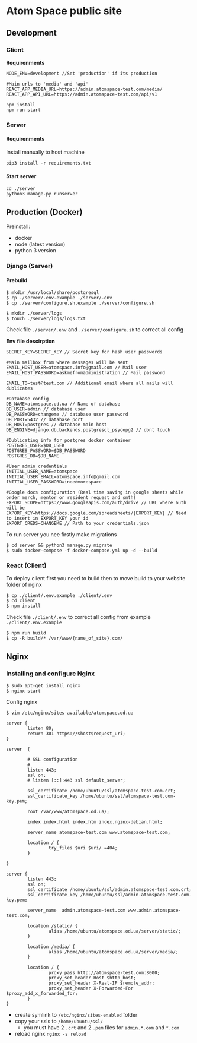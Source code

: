 # Atom Space public site

## **Development**

### Client

**Requirenments**
```
NODE_ENV=development //Set 'production' if its production

#Main urls to 'media' and 'api'
REACT_APP_MEDIA_URL=https://admin.atomspace-test.com/media/
REACT_APP_API_URL=https://admin.atomspace-test.com/api/v1
```

``` 
npm install 
npm run start
```


### Server

#### Requirenments

Install manually to host machine
```
pip3 install -r requirements.txt
```

#### Start server

```
cd ./server
python3 manage.py runserver
```


## **Production** (Docker)

Preinstall:
- docker
- node (latest version)
- python 3 version

### Django (Server)
#### Prebuild
```
$ mkdir /usr/local/share/postgresql
$ cp ./server/.env.example ./server/.env
$ cp ./server/configure.sh.example ./server/configure.sh

$ mkdir ./server/logs
$ touch ./server/logs/logs.txt
```
Check file ```./server/.env``` and ```./server/configure.sh```
 to correct all config

**Env file descirption**
```
SECRET_KEY=SECRET_KEY // Secret key for hash user passwords

#Main mailbox from where messages will be sent
EMAIL_HOST_USER=atomspace.info@gmail.com // Mail user
EMAIL_HOST_PASSWORD=askmefromadministration // Mail password

EMAIL_TO=test@test.com // Additional email where all mails will dublicates

#Database config
DB_NAME=atomspace.od.ua // Name of database
DB_USER=admin // database user
DB_PASSWORD=changeme // database user password
DB_PORT=5432 // database port
DB_HOST=postgres // database main host
DB_ENGINE=django.db.backends.postgresql_psycopg2 // dont touch

#Dublicating info for postgres docker container
POSTGRES_USER=$DB_USER
POSTGRES_PASSWORD=$DB_PASSWORD
POSTGRES_DB=$DB_NAME

#User admin credentials
INITIAL_USER_NAME=atomspace 
INITIAL_USER_EMAIL=atomspace.info@gmail.com
INITIAL_USER_PASSWORD=ineedmorespace

#Google docs configuration (Real time saving in google sheets while order merch, mentor or resident request and smth)
EXPORT_SCOPE=https://www.googleapis.com/auth/drive // URL where auth will be 
EXPORT_KEY=https://docs.google.com/spreadsheets/{EXPORT_KEY} // Need to insert in EXPORT_KEY your id
EXPORT_CREDS=CHANGEME // Path to your credentials.json

```
To run server you nee firstly make migrations
```
$ cd server && python3 manage.py migrate
$ sudo docker-compose -f docker-compose.yml up -d --build
```

### React (Client)


To deploy client first you need to build then to move build to your website folder of nginx  

```
$ cp ./client/.env.example ./client/.env
$ cd client
$ npm install
```
Check file ```./client/.env``` to correct all config from example ```./client/.env.example```
```
$ npm run build
$ cp -R build/* /var/www/{name_of_site}.com/
```

## Nginx
### Installing and configure Nginx
```
$ sudo apt-get install nginx
$ nginx start
```
Config nginx
```
$ vim /etc/nginx/sites-available/atomspace.od.ua
```
```
server {
        listen 80;
        return 301 https://$host$request_uri;
}

server  {
        
        # SSL configuration
        #
        listen 443;
        ssl on;
        # listen [::]:443 ssl default_server;

        ssl_certificate /home/ubuntu/ssl/atomspace-test.com.crt;
        ssl_certificate_key /home/ubuntu/ssl/atomspace-test.com-key.pem;

        root /var/www/atomspace.od.ua/;

        index index.html index.htm index.nginx-debian.html;

        server_name atomspace-test.com www.atomspace-test.com;

        location / {
                try_files $uri $uri/ =404;
        }

}

server {
        listen 443;
        ssl on;
        ssl_certificate /home/ubuntu/ssl/admin.atomspace-test.com.crt;
        ssl_certificate_key /home/ubuntu/ssl/admin.atomspace-test.com-key.pem;

        server_name  admin.atomspace-test.com www.admin.atomspace-test.com;

        location /static/ {
                alias /home/ubuntu/atomspace.od.ua/server/static/;
        }

        location /media/ {
                alias /home/ubuntu/atomspace.od.ua/server/media/;
        }

        location / {
                proxy_pass http://atomspace-test.com:8000;
                proxy_set_header Host $http_host;
                proxy_set_header X-Real-IP $remote_addr;
                proxy_set_header X-Forwarded-For $proxy_add_x_forwarded_for;
        }
}
```
- create symlink to ```/etc/nginx/sites-enabled``` folder
- copy your ssls to ```/home/ubuntu/ssl/```
    - you must have 2 ```.crt``` and 2 ```.pem``` files for ```admin.*.com``` and ```*.com```
- reload nginx ```nginx -s reload```
